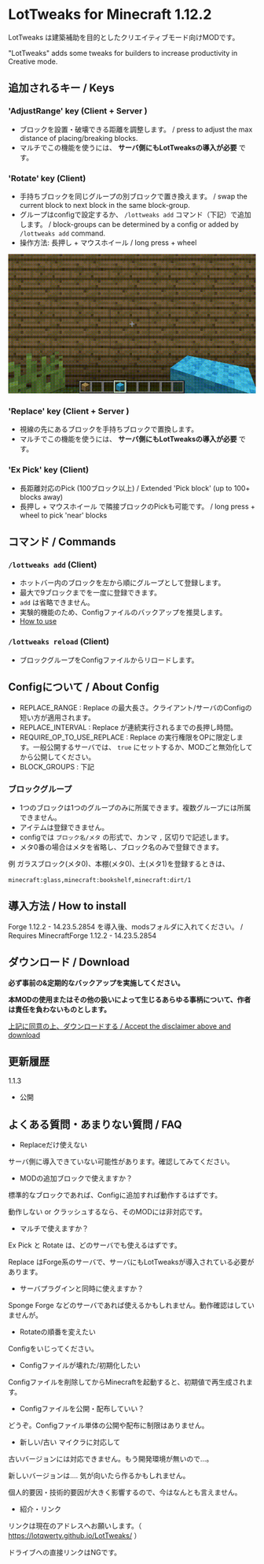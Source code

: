 # LotTweaks for Minecraft 1.12.2

LotTweaks は建築補助を目的としたクリエイティブモード向けMODです。

"LotTweaks" adds some tweaks for builders to increase productivity in Creative mode.

## 追加されるキー / Keys

### 'AdjustRange' key (Client + **Server** )

- ブロックを設置・破壊できる距離を調整します。
/ press to adjust the max distance of placing/breaking blocks.
- マルチでこの機能を使うには、 **サーバ側にもLotTweaksの導入が必要** です。

### 'Rotate' key (Client)

- 手持ちブロックを同じグループの別ブロックで置き換えます。
/ swap the current block to next block in the same block-group.
- グループはconfigで設定するか、 `/lottweaks add` コマンド（下記）で追加します。
/ block-groups can be determined by a config or added by `/lottweaks add` command.
- 操作方法: 長押し + マウスホイール
/ long press + wheel

![](rotate.gif)

### 'Replace' key (Client + **Server** )

- 視線の先にあるブロックを手持ちブロックで置換します。
- マルチでこの機能を使うには、 **サーバ側にもLotTweaksの導入が必要** です。

### 'Ex Pick' key (Client)

- 長距離対応のPick (100ブロック以上)
/ Extended 'Pick block' (up to 100+ blocks away)
- 長押し + マウスホイール で隣接ブロックのPickも可能です。
/ long press + wheel to pick 'near' blocks

## コマンド / Commands

### `/lottweaks add` (Client)

- ホットバー内のブロックを左から順にグループとして登録します。
- 最大で9ブロックまでを一度に登録できます。
- `add` は省略できません。
- 実験的機能のため、Configファイルのバックアップを推奨します。
- [How to use](https://twitter.com/LOTqwerty/status/1312584389675552768)

### `/lottweaks reload` (Client)

- ブロックグループをConfigファイルからリロードします。

## Configについて / About Config

- REPLACE_RANGE : Replace の最大長さ。クライアント/サーバのConfigの短い方が適用されます。
- REPLACE_INTERVAL : Replace が連続実行されるまでの長押し時間。
- REQUIRE_OP_TO_USE_REPLACE : Replace の実行権限をOPに限定します。一般公開するサーバでは、 `true` にセットするか、MODごと無効化してから公開してください。 
- BLOCK_GROUPS : 下記

### ブロックグループ

- 1つのブロックは1つのグループのみに所属できます。複数グループには所属できません。
- アイテムは登録できません。
- configでは `ブロック名/メタ` の形式で、カンマ `,` 区切りで記述します。
- メタ0番の場合はメタを省略し、ブロック名のみで登録できます。

例 ガラスブロック(メタ0)、本棚(メタ0)、土(メタ1)を登録するときは、

`minecraft:glass,minecraft:bookshelf,minecraft:dirt/1`

## 導入方法 / How to install

Forge 1.12.2 - 14.23.5.2854 を導入後、modsフォルダに入れてください。 / Requires MinecraftForge 1.12.2 - 14.23.5.2854

## ダウンロード / Download

**必ず事前の&定期的なバックアップを実施してください。**

**本MODの使用またはその他の扱いによって生じるあらゆる事柄について、作者は責任を負わないものとします。**

[上記に同意の上、ダウンロードする / Accept the disclaimer above and download](https://drive.google.com/drive/folders/15P4FLZgDrP7vwP9E47XhJRwj71IVASuc)

## 更新履歴

1.1.3

- 公開

## よくある質問・あまりない質問 / FAQ

- Replaceだけ使えない

サーバ側に導入できていない可能性があります。確認してみてください。

- MODの追加ブロックで使えますか？

標準的なブロックであれば、Configに追加すれば動作するはずです。

動作しない or クラッシュするなら、そのMODには非対応です。

- マルチで使えますか？

Ex Pick と Rotate は、どのサーバでも使えるはずです。

Replace はForge系のサーバで、サーバにもLotTweaksが導入されている必要があります。

- サーバプラグインと同時に使えますか？

Sponge Forge などのサーバであれば使えるかもしれません。動作確認はしていませんが。

- Rotateの順番を変えたい

Configをいじってください。

- Configファイルが壊れた/初期化したい

Configファイルを削除してからMinecraftを起動すると、初期値で再生成されます。

- Configファイルを公開・配布していい？

どうぞ。Configファイル単体の公開や配布に制限はありません。

- 新しい/古い マイクラに対応して

古いバージョンには対応できません。もう開発環境が無いので...。

新しいバージョンは.... 気が向いたら作るかもしれません。

個人的要因・技術的要因が大きく影響するので、今はなんとも言えません。

- 紹介・リンク

リンクは現在のアドレスへお願いします。（ https://lotqwerty.github.io/LotTweaks/ ）

ドライブへの直接リンクはNGです。
